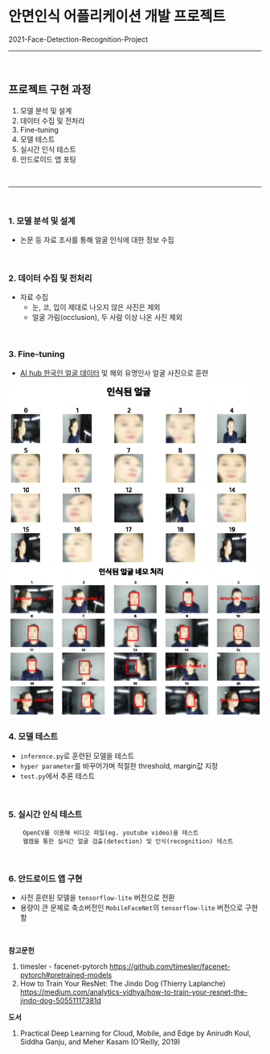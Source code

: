 # 안면인식 어플리케이션 개발 프로젝트
2021-Face-Detection-Recognition-Project

---

<br> 

## 프로젝트 구현 과정
1. 모델 분석 및 설계
2. 데이터 수집 및 전처리
3. Fine-tuning
4. 모델 테스트
5. 실시간 인식 테스트
6. 안드로이드 앱 포팅

<br> 

---

<br> 

### 1. 모델 분석 및 설계
- 논문 등 자료 조사를 통해 얼굴 인식에 대한 정보 수집

<br> 

### 2. 데이터 수집 및 전처리
- 자료 수집 
  - 눈, 코, 입이 제대로 나오지 않은 사진은 제외
  - 얼굴 가림(occlusion), 두 사람 이상 나온 사진 제외

<br> 

### 3. Fine-tuning
- [AI hub 한국인 얼굴 데이터](https://aihub.or.kr/aidata/73) 및 해외 유명인사 얼굴 사진으로 훈련

![얼굴 추출](https://github.com/CodingG6/2021-FaceID-Face-Recognition/blob/main/supporting_materials/extraction.png)
![얼굴 인식](https://github.com/CodingG6/2021-FaceID-Face-Recognition/blob/main/supporting_materials/detection1.png)
<br> 

### 4. 모델 테스트
- `inference.py`로 훈련된 모델을 테스트
- `hyper parameter`를 바꾸어가며 적절한 threshold, margin값 지정
- `test.py`에서 추론 테스트



<br> 


### 5. 실시간 인식 테스트
        OpenCV를 이용해 비디오 파일(eg. youtube video)을 테스트
        웹캠을 통한 실시간 얼굴 검출(detection) 및 인식(recognition) 테스트

<br> 


### 6. 안드로이드 앱 구현
- 사전 훈련된 모델을 `tensorflow-lite` 버전으로 전환
- 용량이 큰 문제로 축소버전인 `MobileFaceNet`의 `tensorflow-lite` 버전으로 구현함


<br> 


**참고문헌**
1) timesler - facenet-pytorch https://github.com/timesler/facenet-pytorch#pretrained-models
2) How to Train Your ResNet: The Jindo Dog (Thierry Laplanche) https://medium.com/analytics-vidhya/how-to-train-your-resnet-the-jindo-dog-50551117381d


**도서**
1) Practical Deep Learning for Cloud, Mobile, and Edge by Anirudh Koul, Siddha Ganju, and Meher Kasam (O’Reilly, 2019)
